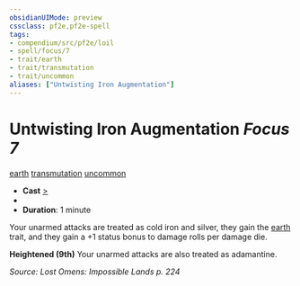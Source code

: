 ```yaml
---
obsidianUIMode: preview
cssclass: pf2e,pf2e-spell
tags:
- compendium/src/pf2e/loil
- spell/focus/7
- trait/earth
- trait/transmutation
- trait/uncommon
aliases: ["Untwisting Iron Augmentation"]
---
```

# Untwisting Iron Augmentation *Focus 7*   
[earth](rules/traits/earth.md "Earth Energy & Element Trait")  [transmutation](rules/traits/transmutation.md "Transmutation School Trait")  [uncommon](rules/traits/uncommon.md "Uncommon Rarity Trait")  

- **Cast** [>](rules/core-rulebook/chapter-9-playing-the-game.md#Actions "Single Action") 
- 
- **Duration**: 1 minute

Your unarmed attacks are treated as cold iron and silver, they gain the [earth](rules/traits/earth.md "Earth Energy & Element Trait") trait, and they gain a +1 status bonus to damage rolls per damage die.

**Heightened (9th)** Your unarmed attacks are also treated as adamantine.

*Source: Lost Omens: Impossible Lands p. 224*
